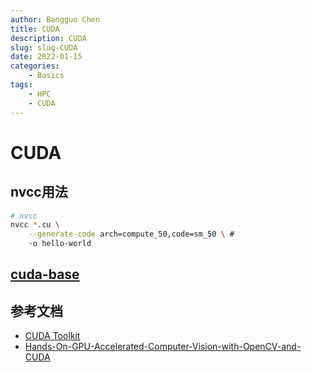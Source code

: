 ```yaml
---
author: Bangguo Chen
title: CUDA
description: CUDA
slug: slug-CUDA
date: 2022-01-15
categories:
    - Basics
tags: 
    - HPC
    - CUDA
---
```





# CUDA  

## nvcc用法
```sh
# nvcc
nvcc *.cu \
    --generate-code arch=compute_50,code=sm_50 \ # 
    -o hello-world


```

## [cuda-base](cuda-base)



## 参考文档
- [CUDA Toolkit](https://docs.nvidia.com/cuda/index.html)
- [Hands-On-GPU-Accelerated-Computer-Vision-with-OpenCV-and-CUDA](https://github.com/PacktPublishing/Hands-On-GPU-Accelerated-Computer-Vision-with-OpenCV-and-CUDA)













